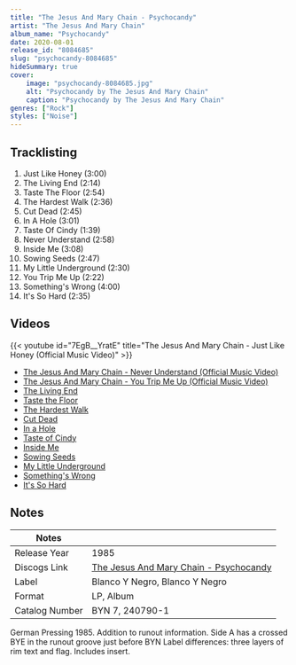 ```yaml
---
title: "The Jesus And Mary Chain - Psychocandy"
artist: "The Jesus And Mary Chain"
album_name: "Psychocandy"
date: 2020-08-01
release_id: "8084685"
slug: "psychocandy-8084685"
hideSummary: true
cover:
    image: "psychocandy-8084685.jpg"
    alt: "Psychocandy by The Jesus And Mary Chain"
    caption: "Psychocandy by The Jesus And Mary Chain"
genres: ["Rock"]
styles: ["Noise"]
---
```


## Tracklisting
1. Just Like Honey (3:00)
2. The Living End (2:14)
3. Taste The Floor (2:54)
4. The Hardest Walk (2:36)
5. Cut Dead (2:45)
6. In A Hole (3:01)
7. Taste Of Cindy (1:39)
8. Never Understand (2:58)
9. Inside Me (3:08)
10. Sowing Seeds (2:47)
11. My Little Underground (2:30)
12. You Trip Me Up (2:22)
13. Something's Wrong (4:00)
14. It's So Hard (2:35)

## Videos
{{< youtube id="7EgB__YratE" title="The Jesus And Mary Chain - Just Like Honey (Official Music Video)" >}}
- [The Jesus And Mary Chain - Never Understand (Official Music Video)](https://www.youtube.com/watch?v=b2bzrCCKDwc)
- [The Jesus And Mary Chain - You Trip Me Up (Official Music Video)](https://www.youtube.com/watch?v=zK2nJWNgZBA)
- [The Living End](https://www.youtube.com/watch?v=9KyWnw9py3s)
- [Taste the Floor](https://www.youtube.com/watch?v=sz7pwUwabmo)
- [The Hardest Walk](https://www.youtube.com/watch?v=iZ6Vk0yviTA)
- [Cut Dead](https://www.youtube.com/watch?v=iFw_jFtJ7sw)
- [In a Hole](https://www.youtube.com/watch?v=F9rXf0UxBPM)
- [Taste of Cindy](https://www.youtube.com/watch?v=QGn9hISJ0wU)
- [Inside Me](https://www.youtube.com/watch?v=y1Beh6xQu4k)
- [Sowing Seeds](https://www.youtube.com/watch?v=9-HHsMa_fw0)
- [My Little Underground](https://www.youtube.com/watch?v=HYZDSURXqqY)
- [Something's Wrong](https://www.youtube.com/watch?v=UxlwSRNw8LA)
- [It's So Hard](https://www.youtube.com/watch?v=UmdXQpwAzVQ)


## Notes

| Notes          |             |
| ---------------| ----------- |
| Release Year   | 1985 |
| Discogs Link   | [The Jesus And Mary Chain - Psychocandy](https://www.discogs.com/release/8084685-The-Jesus-And-Mary-Chain-Psychocandy) |
| Label          | Blanco Y Negro, Blanco Y Negro |
| Format         | LP, Album |
| Catalog Number | BYN 7, 240790-1 |

German Pressing 1985. Addition to runout information. Side A has a crossed BYE in the runout groove just before BYN Label differences: three layers of rim text and flag.  Includes insert.

